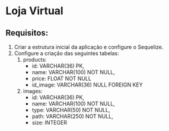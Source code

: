# Loja Virtual

## Requisitos:

1. Criar a estrutura inicial da aplicação e configure o Sequelize.
2. Configure a criação das seguintes tabelas:
   1. products: 
      - id: VARCHAR(36) PK,
      - name: VARCHAR(100) NOT NULL,
      - price: FLOAT NOT NULL
      - id_image: VARCHAR(36) NULL FOREIGN KEY
   2. images: 
      - id: VARCHAR(36) PK, 
      - name: VARCHAR(100) NOT NULL,
      - type: VARCHAR(50) NOT NULL,
      - path: VARCHAR(250) NOT NULL,
      - size: INTEGER